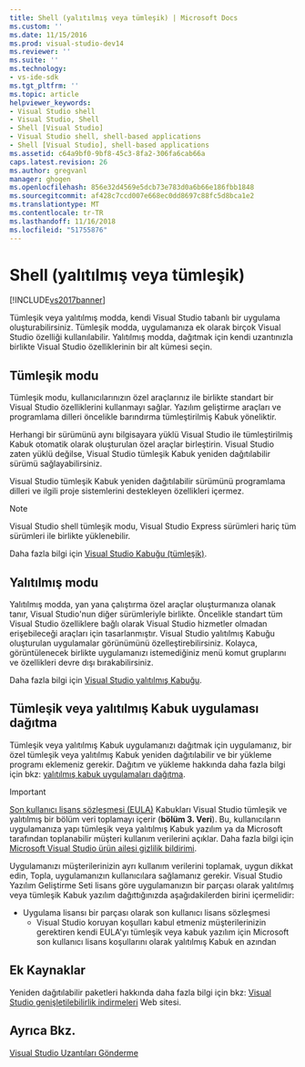 ```yaml
---
title: Shell (yalıtılmış veya tümleşik) | Microsoft Docs
ms.custom: ''
ms.date: 11/15/2016
ms.prod: visual-studio-dev14
ms.reviewer: ''
ms.suite: ''
ms.technology:
- vs-ide-sdk
ms.tgt_pltfrm: ''
ms.topic: article
helpviewer_keywords:
- Visual Studio shell
- Visual Studio, Shell
- Shell [Visual Studio]
- Visual Studio shell, shell-based applications
- Shell [Visual Studio], shell-based applications
ms.assetid: c64a9bf0-9bf8-45c3-8fa2-306fa6cab66a
caps.latest.revision: 26
ms.author: gregvanl
manager: ghogen
ms.openlocfilehash: 856e32d4569e5dcb73e783d0a6b66e186fbb1848
ms.sourcegitcommit: af428c7ccd007e668ec0dd8697c88fc5d8bca1e2
ms.translationtype: MT
ms.contentlocale: tr-TR
ms.lasthandoff: 11/16/2018
ms.locfileid: "51755876"
---
```

# <a name="shell-isolated-or-integrated"></a>Shell (yalıtılmış veya tümleşik)
[!INCLUDE[vs2017banner](../includes/vs2017banner.md)]

Tümleşik veya yalıtılmış modda, kendi Visual Studio tabanlı bir uygulama oluşturabilirsiniz. Tümleşik modda, uygulamanıza ek olarak birçok Visual Studio özelliği kullanılabilir. Yalıtılmış modda, dağıtmak için kendi uzantınızla birlikte Visual Studio özelliklerinin bir alt kümesi seçin.  
  
## <a name="integrated-mode"></a>Tümleşik modu  
 Tümleşik modu, kullanıcılarınızın özel araçlarınız ile birlikte standart bir Visual Studio özelliklerini kullanmayı sağlar. Yazılım geliştirme araçları ve programlama dilleri öncelikle barındırma tümleştirilmiş Kabuk yöneliktir.  
  
 Herhangi bir sürümünü aynı bilgisayara yüklü Visual Studio ile tümleştirilmiş Kabuk otomatik olarak oluşturulan özel araçlar birleştirin. Visual Studio zaten yüklü değilse, Visual Studio tümleşik Kabuk yeniden dağıtılabilir sürümü sağlayabilirsiniz.  
  
 Visual Studio tümleşik Kabuk yeniden dağıtılabilir sürümünü programlama dilleri ve ilgili proje sistemlerini destekleyen özellikleri içermez.  
  
> [!NOTE]
>  Visual Studio shell tümleşik modu, Visual Studio Express sürümleri hariç tüm sürümleri ile birlikte yüklenebilir.  
  
 Daha fazla bilgi için [Visual Studio Kabuğu (tümleşik)](../extensibility/visual-studio-shell-integrated.md).  
  
## <a name="isolated-mode"></a>Yalıtılmış modu  
 Yalıtılmış modda, yan yana çalıştırma özel araçlar oluşturmanıza olanak tanır, Visual Studio'nun diğer sürümleriyle birlikte. Öncelikle standart tüm Visual Studio özelliklere bağlı olarak Visual Studio hizmetler olmadan erişebileceği araçları için tasarlanmıştır. Visual Studio yalıtılmış Kabuğu oluşturulan uygulamalar görünümünü özelleştirebilirsiniz. Kolayca, görüntülenecek birlikte uygulamanızı istemediğiniz menü komut gruplarını ve özellikleri devre dışı bırakabilirsiniz.  
  
 Daha fazla bilgi için [Visual Studio yalıtılmış Kabuğu](../extensibility/visual-studio-isolated-shell.md).  
  
## <a name="distributing-your-integrated-or-isolated-shell-application"></a>Tümleşik veya yalıtılmış Kabuk uygulaması dağıtma  
 Tümleşik veya yalıtılmış Kabuk uygulamanızı dağıtmak için uygulamanız, bir özel tümleşik veya yalıtılmış Kabuk yeniden dağıtılabilir ve bir yükleme programı eklemeniz gerekir. Dağıtım ve yükleme hakkında daha fazla bilgi için bkz: [yalıtılmış kabuk uygulamaları dağıtma](../extensibility/distributing-isolated-shell-applications.md).  
  
> [!IMPORTANT]
>  [Son kullanıcı lisans sözleşmesi (EULA)](https://www.visualstudio.com/en-us/support/legal/mt171552) Kabukları Visual Studio tümleşik ve yalıtılmış bir bölüm veri toplamayı içerir (**bölüm 3. Veri**).  Bu, kullanıcıların uygulamanıza yapı tümleşik veya yalıtılmış Kabuk yazılım ya da Microsoft tarafından toplanabilir müşteri kullanım verilerini açıklar. Daha fazla bilgi için [Microsoft Visual Studio ürün ailesi gizlilik bildirimi](https://www.visualstudio.com/en-us/dn948229).  
> 
>  Uygulamanızı müşterilerinizin ayrı kullanım verilerini toplamak, uygun dikkat edin, Topla, uygulamanızın kullanıcılara sağlamanız gerekir.  Visual Studio Yazılım Geliştirme Seti lisans göre uygulamanızın bir parçası olarak yalıtılmış veya tümleşik Kabuk yazılım dağıttığınızda aşağıdakilerden birini içermelidir:  
> 
> - Uygulama lisansı bir parçası olarak son kullanıcı lisans sözleşmesi  
>   -   Visual Studio koruyan koşulları kabul etmeniz müşterilerinizin gerektiren kendi EULA'yı tümleşik veya kabuk yazılım için Microsoft son kullanıcı lisans koşullarını olarak yalıtılmış Kabuk en azından  
  
## <a name="additional-resources"></a>Ek Kaynaklar  
 Yeniden dağıtılabilir paketleri hakkında daha fazla bilgi için bkz: [Visual Studio genişletilebilirlik indirmeleri](http://go.microsoft.com/fwlink/?LinkID=119298) Web sitesi.  
  
## <a name="see-also"></a>Ayrıca Bkz.  
 [Visual Studio Uzantıları Gönderme](../extensibility/shipping-visual-studio-extensions.md)

